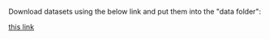 
Download datasets using the below link and put them into the "data folder":

[this link](https://drive.google.com/drive/folders/1TGg1413qa5TkcC0zF6CUDhKWlNzJgPCJ?usp=sharing)
